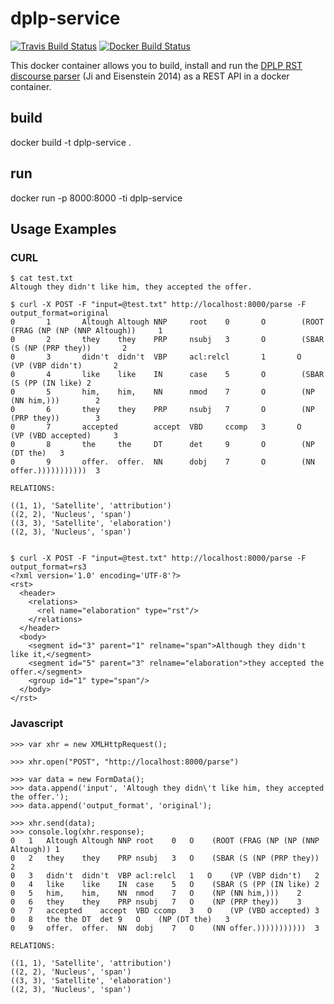 # dplp-service

[![Travis Build Status](https://travis-ci.org/NLPbox/dplp-service.svg?branch=master)](https://travis-ci.org/NLPbox/dplp-service)
[![Docker Build Status](https://img.shields.io/docker/build/nlpbox/dplp-service.svg)](https://hub.docker.com/r/nlpbox/dplp-service/)

This docker container allows you to build, install and run the
[DPLP RST discourse parser](https://github.com/jiyfeng/DPLP)
(Ji and Eisenstein 2014) as a REST API in a docker container.


## build

docker build -t dplp-service .

## run

docker run -p 8000:8000 -ti dplp-service


## Usage Examples

### CURL

```
$ cat test.txt 
Altough they didn't like him, they accepted the offer.

$ curl -X POST -F "input=@test.txt" http://localhost:8000/parse -F output_format=original
0       1       Altough Altough NNP     root    0       O        (ROOT (FRAG (NP (NP (NNP Altough))     1
0       2       they    they    PRP     nsubj   3       O        (SBAR (S (NP (PRP they))       2
0       3       didn't  didn't  VBP     acl:relcl       1       O        (VP (VBP didn't)       2
0       4       like    like    IN      case    5       O        (SBAR (S (PP (IN like) 2
0       5       him,    him,    NN      nmod    7       O        (NP (NN him,)))        2
0       6       they    they    PRP     nsubj   7       O        (NP (PRP they))        3
0       7       accepted        accept  VBD     ccomp   3       O        (VP (VBD accepted)     3
0       8       the     the     DT      det     9       O        (NP (DT the)   3
0       9       offer.  offer.  NN      dobj    7       O        (NN offer.)))))))))))  3

RELATIONS:

((1, 1), 'Satellite', 'attribution')
((2, 2), 'Nucleus', 'span')
((3, 3), 'Satellite', 'elaboration')
((2, 3), 'Nucleus', 'span')


$ curl -X POST -F "input=@test.txt" http://localhost:8000/parse -F output_format=rs3
<?xml version='1.0' encoding='UTF-8'?>
<rst>
  <header>
    <relations>
      <rel name="elaboration" type="rst"/>
    </relations>
  </header>
  <body>
    <segment id="3" parent="1" relname="span">Although they didn't like it,</segment>
    <segment id="5" parent="3" relname="elaboration">they accepted the offer.</segment>
    <group id="1" type="span"/>
  </body>
</rst>
```

### Javascript

```
>>> var xhr = new XMLHttpRequest();

>>> xhr.open("POST", "http://localhost:8000/parse")

>>> var data = new FormData();
>>> data.append('input', 'Altough they didn\'t like him, they accepted the offer.');
>>> data.append('output_format', 'original');

>>> xhr.send(data);
>>> console.log(xhr.response);
0	1	Altough	Altough	NNP	root	0	O	 (ROOT (FRAG (NP (NP (NNP Altough))	1
0	2	they	they	PRP	nsubj	3	O	 (SBAR (S (NP (PRP they))	2
0	3	didn't	didn't	VBP	acl:relcl	1	O	 (VP (VBP didn't)	2
0	4	like	like	IN	case	5	O	 (SBAR (S (PP (IN like)	2
0	5	him,	him,	NN	nmod	7	O	 (NP (NN him,)))	2
0	6	they	they	PRP	nsubj	7	O	 (NP (PRP they))	3
0	7	accepted	accept	VBD	ccomp	3	O	 (VP (VBD accepted)	3
0	8	the	the	DT	det	9	O	 (NP (DT the)	3
0	9	offer.	offer.	NN	dobj	7	O	 (NN offer.)))))))))))	3

RELATIONS:

((1, 1), 'Satellite', 'attribution')
((2, 2), 'Nucleus', 'span')
((3, 3), 'Satellite', 'elaboration')
((2, 3), 'Nucleus', 'span')
```
